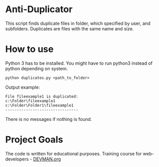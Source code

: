 # Anti-Duplicator

This script finds duplicate files in folder, which specified
by user, and subfolders.
Duplicates are files with the same name and size.

# How to use
Python 3 has to be installed. 
You might have to run python3 instead of python depending on system.
```commandline
python duplicates.py <path_to_folder>
```
Output example:
```commandline
File fileexample1 is duplicated:
c:\Folder\fileexample1
c:\Folder\Folder1\fileexample1
--------------------------------
```
There is no messages if nothing is found.

# Project Goals

The code is written for educational purposes. Training course for web-developers - [DEVMAN.org](https://devman.org)
